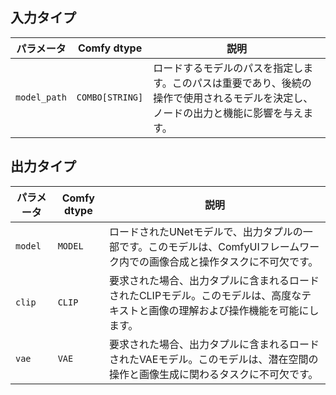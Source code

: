 ## 入力タイプ

| パラメータ    | Comfy dtype  | 説明 |
|--------------|--------------|-------------|
| `model_path` | `COMBO[STRING]` | ロードするモデルのパスを指定します。このパスは重要であり、後続の操作で使用されるモデルを決定し、ノードの出力と機能に影響を与えます。 |

## 出力タイプ

| パラメータ | Comfy dtype | 説明 |
|-----------|-------------|-------------|
| `model`   | `MODEL`     | ロードされたUNetモデルで、出力タプルの一部です。このモデルは、ComfyUIフレームワーク内での画像合成と操作タスクに不可欠です。 |
| `clip`    | `CLIP`      | 要求された場合、出力タプルに含まれるロードされたCLIPモデル。このモデルは、高度なテキストと画像の理解および操作機能を可能にします。 |
| `vae`     | `VAE`       | 要求された場合、出力タプルに含まれるロードされたVAEモデル。このモデルは、潜在空間の操作と画像生成に関わるタスクに不可欠です。 |
